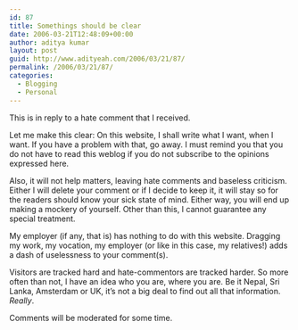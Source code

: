 ```yaml
---
id: 87
title: Somethings should be clear
date: 2006-03-21T12:48:09+00:00
author: aditya kumar
layout: post
guid: http://www.adityeah.com/2006/03/21/87/
permalink: /2006/03/21/87/
categories:
  - Blogging
  - Personal
---
```

This is in reply to a hate comment that I received.  
  
Let me make this clear: On this website, I shall write what I want, when I want. If you have a problem with that, go away. I must remind you that you do not have to read this weblog if you do not subscribe to the opinions expressed here.  
  
Also, it will not help matters, leaving hate comments and baseless criticism. Either I will delete your comment or if I decide to keep it, it will stay so for the readers should know your sick state of mind. Either way, you will end up making a mockery of yourself. Other than this, I cannot guarantee any special treatment.  
  
My employer (if any, that is) has nothing to do with this website. Dragging my work, my vocation, my employer (or like in this case, my relatives!) adds a dash of uselessness to your comment(s).  
  
Visitors are tracked hard and hate-commentors are tracked harder. So more often than not, I have an idea who you are, where you are. Be it Nepal, Sri Lanka, Amsterdam or UK, it&#8217;s not a big deal to find out all that information. _Really_.  
  
Comments will be moderated for some time.